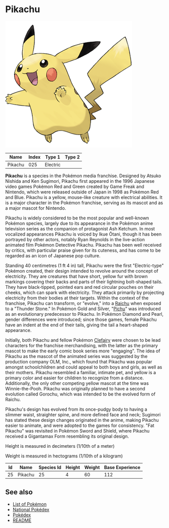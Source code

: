 # Pikachu


![Pikachu](images/025.png)

| **Name** | **Index** | **Type 1** | **Type 2** |
|----|----|----|----|
| Pikachu | 025 | Electric  |  |

**Pikachu** is a species in the Pok&#x00e9;mon media franchise. Designed by Atsuko Nishida and Ken Sugimori, Pikachu first appeared in the 1996 Japanese video games Pok&#x00e9;mon Red and Green created by Game Freak and Nintendo, which were released outside of Japan in 1998 as Pok&#x00e9;mon Red and Blue. Pikachu is a yellow, mouse-like creature with electrical abilities. It is a major character in the Pok&#x00e9;mon franchise, serving as its mascot and as a major mascot for Nintendo.

Pikachu is widely considered to be the most popular and well-known Pok&#x00e9;mon species, largely due to its appearance in the Pok&#x00e9;mon anime television series as the companion of protagonist Ash Ketchum. In most vocalized appearances Pikachu is voiced by Ikue &#x014c;tani, though it has been portrayed by other actors, notably Ryan Reynolds in the live-action animated film Pok&#x00e9;mon Detective Pikachu. Pikachu has been well received by critics, with particular praise given for its cuteness, and has come to be regarded as an icon of Japanese pop culture.

Standing 40 centimetres (1 ft 4 in) tall, Pikachu were the first "Electric-type" Pok&#x00e9;mon created, their design intended to revolve around the concept of electricity. They are creatures that have short, yellow fur with brown markings covering their backs and parts of their lightning bolt-shaped tails. They have black-tipped, pointed ears and red circular pouches on their cheeks, which can spark with electricity. They attack primarily by projecting electricity from their bodies at their targets. Within the context of the franchise, Pikachu can transform, or "evolve," into a [Raichu](Raichu.md) when exposed to a "Thunder Stone." In Pok&#x00e9;mon Gold and Silver, "[Pichu](Pichu.md)" was introduced as an evolutionary predecessor to Pikachu. In Pok&#x00e9;mon Diamond and Pearl, gender differences were introduced; since those games, female Pikachu have an indent at the end of their tails, giving the tail a heart-shaped appearance.

Initially, both Pikachu and fellow Pok&#x00e9;mon [Clefairy](Clefairy.md) were chosen to be lead characters for the franchise merchandising, with the latter as the primary mascot to make the early comic book series more "engaging". The idea of Pikachu as the mascot of the animated series was suggested by the production company OLM, Inc., which found that Pikachu was popular amongst schoolchildren and could appeal to both boys and girls, as well as their mothers. Pikachu resembled a familiar, intimate pet, and yellow is a primary color and easier for children to recognize from a distance. Additionally, the only other competing yellow mascot at the time was Winnie-the-Pooh. Pikachu was originally planned to have a second evolution called Gorochu, which was intended to be the evolved form of Raichu.

Pikachu's design has evolved from its once-pudgy body to having a slimmer waist, straighter spine, and more defined face and neck; Sugimori has stated these design changes originated in the anime, making Pikachu easier to animate, and were adopted to the games for consistency. "Fat Pikachu" was revisited in Pok&#x00e9;mon Sword and Shield, where Pikachu received a Gigantamax Form resembling its original design.

Height is measured in decimeters (1/10th of a meter)

Weight is measured in hectograms (1/10th of a kilogram)

| **Id** | **Name** | **Species Id** | **Height** | **Weight** | **Base Experience** |
|--------|----------|----------------|------------|------------|---------------------|
| 25 | Pikachu | 25 | 4 | 60 | 112 |


## See also

- [List of Pokémon](../pokemon.md)
- [National Pokédex](../national_pokedex.md)
- [Pokédex](../pokedex.md)
- [README](../README.md)
